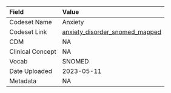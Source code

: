 |Field            |Value                          |
|:----------------|:------------------------------|
|Codeset Name     |Anxiety                        |
|Codeset Link     |[anxiety_disorder_snomed_mapped](https://github.com/PEDSnet/Variable-Dictionary/blob/main/conditions/anxiety_disorder_snomed_mapped.csv)|
|CDM              |NA                             |
|Clinical Concept |NA                             |
|Vocab            |SNOMED                         |
|Date Uploaded    |2023-05-11                     |
|Metadata         |NA                             |
